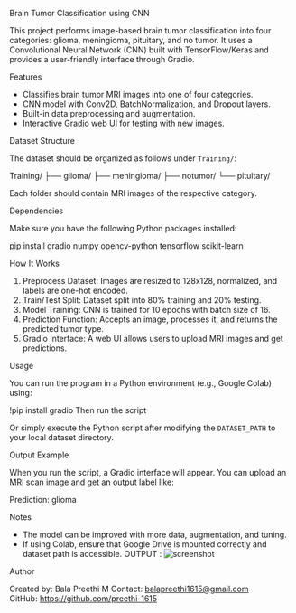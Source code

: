 Brain Tumor Classification using CNN

This project performs image-based brain tumor classification into four categories: glioma, meningioma, pituitary, and no tumor. It uses a Convolutional Neural Network (CNN) built with TensorFlow/Keras and provides a user-friendly interface through Gradio.

 Features

- Classifies brain tumor MRI images into one of four categories.
- CNN model with Conv2D, BatchNormalization, and Dropout layers.
- Built-in data preprocessing and augmentation.
- Interactive Gradio web UI for testing with new images.

Dataset Structure

The dataset should be organized as follows under `Training/`:

Training/
├── glioma/
├── meningioma/
├── notumor/
└── pituitary/

Each folder should contain MRI images of the respective category.

Dependencies

Make sure you have the following Python packages installed:

pip install gradio numpy opencv-python tensorflow scikit-learn

How It Works

1. Preprocess Dataset: Images are resized to 128x128, normalized, and labels are one-hot encoded.
2. Train/Test Split: Dataset split into 80% training and 20% testing.
3. Model Training: CNN is trained for 10 epochs with batch size of 16.
4. Prediction Function: Accepts an image, processes it, and returns the predicted tumor type.
5. Gradio Interface: A web UI allows users to upload MRI images and get predictions.

Usage

You can run the program in a Python environment (e.g., Google Colab) using:

!pip install gradio
Then run the script

Or simply execute the Python script after modifying the `DATASET_PATH` to your local dataset directory.

Output Example

When you run the script, a Gradio interface will appear. You can upload an MRI scan image and get an output label like:

Prediction: glioma

Notes

- The model can be improved with more data, augmentation, and tuning.
- If using Colab, ensure that Google Drive is mounted correctly and dataset path is accessible.
OUTPUT :
![screenshot](images)



Author

Created by: Bala Preethi M 
Contact: balapreethi1615@gmail.com  
GitHub: https://github.com/preethi-1615
